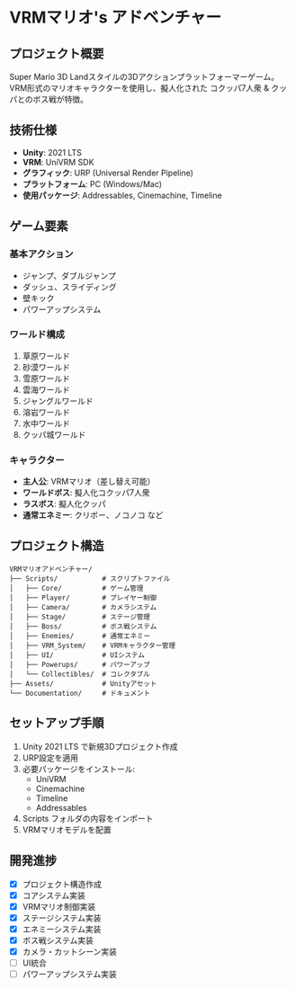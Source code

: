 # VRMマリオ's アドベンチャー

## プロジェクト概要

Super Mario 3D Landスタイルの3Dアクションプラットフォーマーゲーム。  
VRM形式のマリオキャラクターを使用し、擬人化された コクッパ7人衆 & クッパとのボス戦が特徴。

## 技術仕様

- **Unity**: 2021 LTS
- **VRM**: UniVRM SDK  
- **グラフィック**: URP (Universal Render Pipeline)
- **プラットフォーム**: PC (Windows/Mac)
- **使用パッケージ**: Addressables, Cinemachine, Timeline

## ゲーム要素

### 基本アクション
- ジャンプ、ダブルジャンプ
- ダッシュ、スライディング
- 壁キック
- パワーアップシステム

### ワールド構成
1. 草原ワールド
2. 砂漠ワールド  
3. 雪原ワールド
4. 雲海ワールド
5. ジャングルワールド
6. 溶岩ワールド
7. 水中ワールド
8. クッパ城ワールド

### キャラクター
- **主人公**: VRMマリオ（差し替え可能）
- **ワールドボス**: 擬人化コクッパ7人衆
- **ラスボス**: 擬人化クッパ
- **通常エネミー**: クリボー、ノコノコ など

## プロジェクト構造

```
VRMマリオアドベンチャー/
├── Scripts/           # スクリプトファイル
│   ├── Core/          # ゲーム管理
│   ├── Player/        # プレイヤー制御
│   ├── Camera/        # カメラシステム
│   ├── Stage/         # ステージ管理
│   ├── Boss/          # ボス戦システム
│   ├── Enemies/       # 通常エネミー
│   ├── VRM_System/    # VRMキャラクター管理
│   ├── UI/            # UIシステム
│   ├── Powerups/      # パワーアップ
│   └── Collectibles/  # コレクタブル
├── Assets/            # Unityアセット
└── Documentation/     # ドキュメント
```

## セットアップ手順

1. Unity 2021 LTS で新規3Dプロジェクト作成
2. URP設定を適用
3. 必要パッケージをインストール:
   - UniVRM
   - Cinemachine
   - Timeline
   - Addressables
4. Scripts フォルダの内容をインポート
5. VRMマリオモデルを配置

## 開発進捗

- [x] プロジェクト構造作成
- [x] コアシステム実装
- [x] VRMマリオ制御実装
- [x] ステージシステム実装
- [x] エネミーシステム実装
- [x] ボス戦システム実装
- [x] カメラ・カットシーン実装
- [ ] UI統合
- [ ] パワーアップシステム実装
